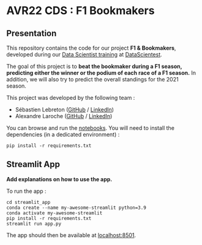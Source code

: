 # AVR22 CDS : F1 Bookmakers



## Presentation


This repository contains the code for our project **F1 & Bookmakers**, developed during our [Data Scientist training](https://datascientest.com/en/data-scientist-course) at [DataScientest](https://datascientest.com/).

The goal of this project is to **beat the bookmaker during a F1 season, predicting either the winner or the podium of each race of a F1 season.** In addition, we will also try to predict the overall standings for the 2021 season.

This project was developed by the following team :

- Sébastien Lebreton ([GitHub](https://github.com/kente92) / [LinkedIn](https://www.linkedin.com/in/seblebreton/))
- Alexandre Laroche ([GitHub](https://github.com/Alex-Laroche) / [LinkedIn](https://www.linkedin.com/in/alexandre-laroche-a96360263/))

You can browse and run the [notebooks](./notebooks). You will need to install the dependencies (in a dedicated environment) :


```
pip install -r requirements.txt
```

## Streamlit App

**Add explanations on how to use the app.**

To run the app :

```shell
cd streamlit_app
conda create --name my-awesome-streamlit python=3.9
conda activate my-awesome-streamlit
pip install -r requirements.txt
streamlit run app.py
```

The app should then be available at [localhost:8501](http://localhost:8501).
